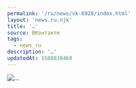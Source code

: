 ```yaml
---
permalink: '/ru/news/vk-6928/index.html'
layout: 'news.ru.njk'
title: '…'
source: ВКонтакте
tags:
  - news_ru
description: '…'
updatedAt: 1588838460
---
```

![…](https://sun9-31.userapi.com/c857616/v857616413/1ee39c/44RnjRSTw9w.jpg)

